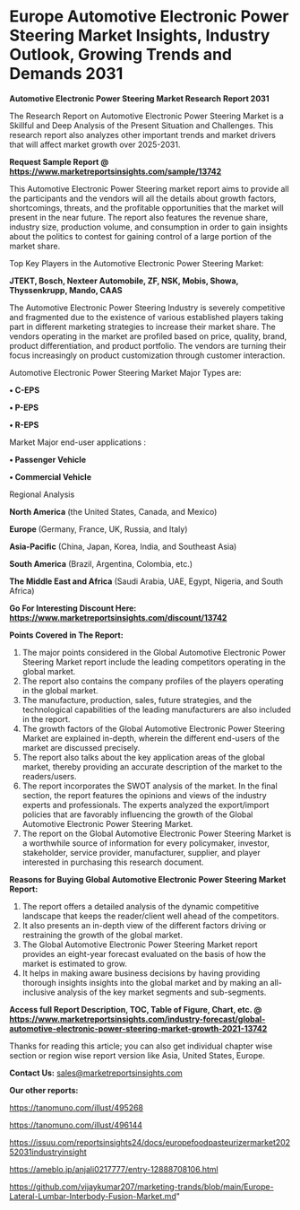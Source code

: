 # Europe Automotive Electronic Power Steering Market Insights, Industry Outlook, Growing Trends and Demands 2031

<strong>Automotive Electronic Power Steering Market Research Report 2031</strong>

The Research Report on Automotive Electronic Power Steering Market is a Skillful and Deep Analysis of the Present Situation and Challenges. This research report also analyzes other important trends and market drivers that will affect market growth over 2025-2031.

<strong>Request Sample Report @ <a href=https://www.marketreportsinsights.com/sample/13742>https://www.marketreportsinsights.com/sample/13742</a></strong>

This Automotive Electronic Power Steering market report aims to provide all the participants and the vendors will all the details about growth factors, shortcomings, threats, and the profitable opportunities that the market will present in the near future. The report also features the revenue share, industry size, production volume, and consumption in order to gain insights about the politics to contest for gaining control of a large portion of the market share.

Top Key Players in the Automotive Electronic Power Steering Market:

<strong>JTEKT, Bosch, Nexteer Automobile, ZF, NSK, Mobis, Showa, Thyssenkrupp, Mando, CAAS</strong>

The Automotive Electronic Power Steering Industry is severely competitive and fragmented due to the existence of various established players taking part in different marketing strategies to increase their market share. The vendors operating in the market are profiled based on price, quality, brand, product differentiation, and product portfolio. The vendors are turning their focus increasingly on product customization through customer interaction.

Automotive Electronic Power Steering Market Major Types are:

<strong>• C-EPS

• P-EPS

• R-EPS</strong>

Market Major end-user applications :

<strong>• Passenger Vehicle

• Commercial Vehicle</strong>

Regional Analysis

</u><strong><b>North America</b></strong> (the United States, Canada, and Mexico)

<strong><b>Europe </b></strong>(Germany, France, UK, Russia, and Italy)

<strong><b>Asia-Pacific</b></strong> (China, Japan, Korea, India, and Southeast Asia)

<strong><b>South America</b></strong> (Brazil, Argentina, Colombia, etc.)

<strong><b>The Middle East and Africa</b></strong> (Saudi Arabia, UAE, Egypt, Nigeria, and South Africa)

<strong>Go For Interesting Discount Here: <a href=https://www.marketreportsinsights.com/discount/13742>https://www.marketreportsinsights.com/discount/13742</a></strong>

<strong>Points Covered in The Report:</strong>
<ol>
  <li>The major points considered in the Global Automotive Electronic Power Steering Market report include the leading competitors operating in the global market.</li>
  <li>The report also contains the company profiles of the players operating in the global market.</li>
  <li>The manufacture, production, sales, future strategies, and the technological capabilities of the leading manufacturers are also included in the report.</li>
  <li>The growth factors of the Global Automotive Electronic Power Steering Market are explained in-depth, wherein the different end-users of the market are discussed precisely.</li>
  <li>The report also talks about the key application areas of the global market, thereby providing an accurate description of the market to the readers/users.</li>
  <li>The report incorporates the SWOT analysis of the market. In the final section, the report features the opinions and views of the industry experts and professionals. The experts analyzed the export/import policies that are favorably influencing the growth of the Global Automotive Electronic Power Steering Market.</li>
  <li>The report on the Global Automotive Electronic Power Steering Market is a worthwhile source of information for every policymaker, investor, stakeholder, service provider, manufacturer, supplier, and player interested in purchasing this research document.</li>
</ol>
<strong>Reasons for Buying Global Automotive Electronic Power Steering Market Report:</strong>

<ol>
  <li>The report offers a detailed analysis of the dynamic competitive landscape that keeps the reader/client well ahead of the competitors.</li>
  <li>It also presents an in-depth view of the different factors driving or restraining the growth of the global market.</li>
  <li>The Global Automotive Electronic Power Steering Market report provides an eight-year forecast evaluated on the basis of how the market is estimated to grow.</li>
  <li>It helps in making aware business decisions by having providing thorough insights insights into the global market and by making an all-inclusive analysis of the key market segments and sub-segments.</li>
</ol>
<strong>Access full Report Description, TOC, Table of Figure, Chart, etc. @ <a href=https://www.marketreportsinsights.com/industry-forecast/global-automotive-electronic-power-steering-market-growth-2021-13742>https://www.marketreportsinsights.com/industry-forecast/global-automotive-electronic-power-steering-market-growth-2021-13742</a></strong>


Thanks for reading this article; you can also get individual chapter wise section or region wise report version like Asia, United States, Europe.

<strong>Contact Us:</strong>
sales@marketreportsinsights.com

<strong>Our other reports:</strong>

<a href=https://tanomuno.com/illust/495268>https://tanomuno.com/illust/495268</a>

<a href=https://tanomuno.com/illust/496144>https://tanomuno.com/illust/496144</a>

<a href=https://issuu.com/reportsinsights24/docs/europefoodpasteurizermarket20252031industryinsight>https://issuu.com/reportsinsights24/docs/europefoodpasteurizermarket20252031industryinsight</a>

<a href=https://ameblo.jp/anjali0217777/entry-12888708106.html>https://ameblo.jp/anjali0217777/entry-12888708106.html</a>

<a href=https://github.com/vijaykumar207/marketing-trands/blob/main/Europe-Lateral-Lumbar-Interbody-Fusion-Market.md>https://github.com/vijaykumar207/marketing-trands/blob/main/Europe-Lateral-Lumbar-Interbody-Fusion-Market.md</a>"
